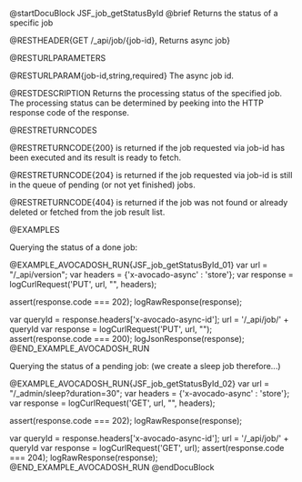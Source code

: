 
@startDocuBlock JSF_job_getStatusById
@brief Returns the status of a specific job

@RESTHEADER{GET /_api/job/{job-id}, Returns async job}

@RESTURLPARAMETERS

@RESTURLPARAM{job-id,string,required}
The async job id.

@RESTDESCRIPTION
Returns the processing status of the specified job. The processing status
can be
determined by peeking into the HTTP response code of the response.

@RESTRETURNCODES

@RESTRETURNCODE{200}
is returned if the job requested via job-id has been executed
and its result is ready to fetch.

@RESTRETURNCODE{204}
is returned if the job requested via job-id is still in the queue of pending
(or not yet finished) jobs.

@RESTRETURNCODE{404}
is returned if the job was not found or already deleted or fetched from the
job result list.

@EXAMPLES

Querying the status of a done job:

@EXAMPLE_AVOCADOSH_RUN{JSF_job_getStatusById_01}
  var url = "/_api/version";
  var headers = {'x-avocado-async' : 'store'};
  var response = logCurlRequest('PUT', url, "", headers);

  assert(response.code === 202);
  logRawResponse(response);

  var queryId = response.headers['x-avocado-async-id'];
  url = '/_api/job/' + queryId
  var response = logCurlRequest('PUT', url, "");
  assert(response.code === 200);
  logJsonResponse(response);
@END_EXAMPLE_AVOCADOSH_RUN

Querying the status of a pending job:
(we create a sleep job therefore...)

@EXAMPLE_AVOCADOSH_RUN{JSF_job_getStatusById_02}
  var url = "/_admin/sleep?duration=30";
  var headers = {'x-avocado-async' : 'store'};
  var response = logCurlRequest('GET', url, "", headers);

  assert(response.code === 202);
  logRawResponse(response);

  var queryId = response.headers['x-avocado-async-id'];
  url = '/_api/job/' + queryId
  var response = logCurlRequest('GET', url);
  assert(response.code === 204);
  logRawResponse(response);
@END_EXAMPLE_AVOCADOSH_RUN
@endDocuBlock


